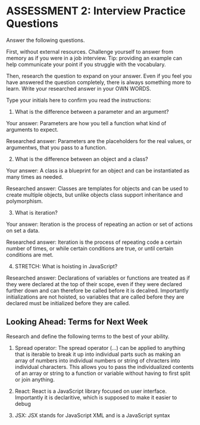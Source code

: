 # ASSESSMENT 2: Interview Practice Questions

Answer the following questions.

First, without external resources. Challenge yourself to answer from memory as if you were in a job interview. Tip: providing an example can help communicate your point if you struggle with the vocabulary.

Then, research the question to expand on your answer. Even if you feel you have answered the question completely, there is always something more to learn. Write your researched answer in your OWN WORDS.

Type your initials here to confirm you read the instructions:

1. What is the difference between a parameter and an argument?

Your answer: Parameters are how you tell a function what kind of arguments to expect.

Researched answer: Parameters are the placeholders for the real values, or argumentws, that you pass to a function.

2. What is the difference between an object and a class?

Your answer: A class is a blueprint for an object and can be instantiated as many times as needed.

Researched answer: Classes are templates for objects and can be used to create multiple objects, but unlike objects class support inheritance and polymorphism.

3. What is iteration?

Your answer: Iteration is the process of repeating an action or set of actions on set a data.

Researched answer: Iteration is the process of repeating code a certain number of times, or while certain conditions are true, or until certain conditions are met.

4. STRETCH: What is hoisting in JavaScript?

Researched answer: Declarations of variables or functions are treated as if they were declared at the top of their scope, even if they were declared further down and can therefore be called before it is decalred. Importantly initializations are not hoisted, so variables that are called before they are declared must be initialized before they are called.

## Looking Ahead: Terms for Next Week

Research and define the following terms to the best of your ability.

1. Spread operator: The spread operator (...) can be applied to anything that is iterable to break it up into individual parts such as making an array of numbers into individual numbers or string of chracters into individual characters. This allows you to pass the individualized contents of an array or string to a function or variable without having to first split or join anything.

2. React: React is a JavaScript library focused on user interface. Importantly it is declaritive, which is supposed to make it easier to debug

3. JSX: JSX stands for JavaScript XML and is a JavaScript syntax
